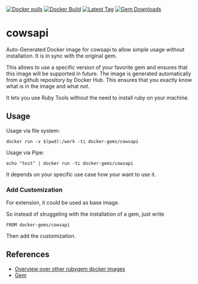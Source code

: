 [![Docker pulls](https://img.shields.io/docker/pulls/rubygem/cowsapi.svg)](https://hub.docker.com/r/rubygem/cowsapi/)
[![Docker Build](https://img.shields.io/docker/automated/rubygem/cowsapi.svg)](https://hub.docker.com/r/rubygem/cowsapi/)
[![Latest Tag](https://img.shields.io/github/tag/docker-rubygem/cowsapi.svg)](https://hub.docker.com/r/rubygem/cowsapi/)
[![Gem Downloads](https://img.shields.io/gem/dt/cowsapi.svg)](https://rubygems.org/gems/cowsapi/)
# cowsapi

Auto-Generated Docker image for cowsapi to allow simple usage without installation.
It is in sync with the original gem.

This allows to use a specific version of your favorite gem and ensures that this image will be supported in future.
The image is generated automatically from a github repository by Docker Hub.
This ensures that you exactly know what is in the image and what not.

It lets you use Ruby Tools without the need to install ruby on your machine.

## Usage

Usage via file system:

`docker run -v $(pwd):/work -ti docker-gems/cowsapi`

Usage via Pipe:

`echo "test" | docker run -ti docker-gems/cowsapi`

It depends on your specific use case how your want to use it.

### Add Customization

For extension, it could be used as base image.

So instead of struggeling with the installation of a gem, just write

`FROM docker-gems/cowsapi`

Then add the customization.

## References

 - [Overview over other rubygem docker images](https://github.com/thinkbot/docker-rubygem)
 - [Gem](https://rubygems.org/gems/cowsapi/)

